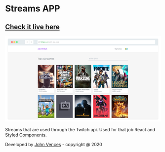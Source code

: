 # Streams APP

## [Check it live here](https://john-streams.herokuapp.com/)

![Thumbnail](thumbnail1.png)

Streams that are used through the Twitch api.
Used for that job React and Styled Components.

Developed by [John Vences](https://github.com/venceslau48) - copyright @ 2020
